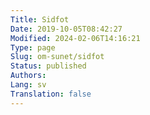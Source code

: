 ```yaml
---
Title: Sidfot
Date: 2019-10-05T08:42:27
Modified: 2024-02-06T14:16:21
Type: page
Slug: om-sunet/sidfot
Status: published
Authors: 
Lang: sv
Translation: false
---
```


